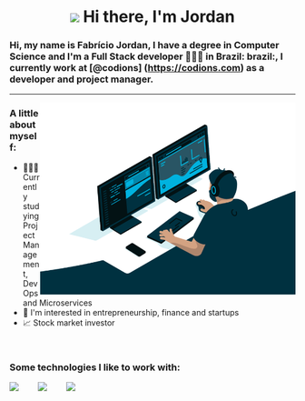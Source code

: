 <div align="center">

# <img src="https://media.giphy.com/media/hvRJCLFzcasrR4ia7z/giphy.gif" width="40px"> Hi there, I'm Jordan

</div>

### Hi, my name is Fabrício Jordan, I have a degree in Computer Science and I'm a Full Stack developer 👨🏽‍💻 in Brazil: brazil:, I currently work at [@codions] (https://codions.com) as a developer and project manager.

---

  <img align="right" alt="GIF" src="code.gif" width="450" />

### **A little about myself:**

- 👨🏽‍💻 Currently studying Project Management, DevOps and Microservices
- 🌱 I'm interested in entrepreneurship, finance and startups
- 📈 Stock market investor

<br>

### Some technologies I like to work with:

<span>
<img src="https://fabjordan.github.io/about-me/img/laravel.d5228773.svg" width="50" style="margin-right: 30px;">
</span>
<span>
<img src="https://fabjordan.github.io/about-me/img/docker.761f3994.svg" width="50" style="margin-right: 30px;">
</span>
<span>
<img src="https://fabjordan.github.io/about-me/img/vue.d1d3a9ca.svg" width="50" style="margin-right: 30px;">
</span>
